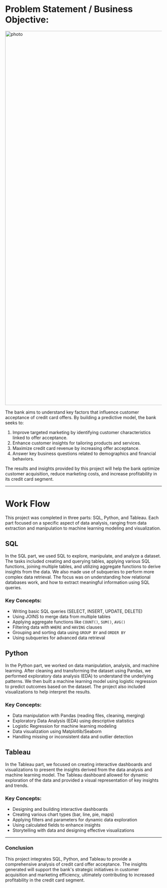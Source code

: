 # Problem Statement / Business Objective:

<img width="1203" alt="photo" src="https://github.com/user-attachments/assets/8fc6ce2b-b097-4b3b-adc6-25b9397ba16e">

The bank aims to understand key factors that influence customer acceptance of credit card offers. By building a predictive model, the bank seeks to:

1. Improve targeted marketing by identifying customer characteristics linked to offer acceptance.
2. Enhance customer insights for tailoring products and services.
3. Maximize credit card revenue by increasing offer acceptance.
4. Answer key business questions related to demographics and financial behaviors.

The results and insights provided by this project will help the bank optimize customer acquisition, reduce marketing costs, and increase profitability in its credit card segment.

---

# Work Flow

This project was completed in three parts: SQL, Python, and Tableau. Each part focused on a specific aspect of data analysis, ranging from data extraction and manipulation to machine learning modeling and visualization.

## SQL
In the SQL part, we used SQL to explore, manipulate, and analyze a dataset. The tasks included creating and querying tables, applying various SQL functions, joining multiple tables, and utilizing aggregate functions to derive insights from the data. We also made use of subqueries to perform more complex data retrieval. The focus was on understanding how relational databases work, and how to extract meaningful information using SQL queries.

### Key Concepts:
- Writing basic SQL queries (SELECT, INSERT, UPDATE, DELETE)
- Using JOINS to merge data from multiple tables
- Applying aggregate functions like `COUNT()`, `SUM()`, `AVG()`
- Filtering data with `WHERE` and `HAVING` clauses
- Grouping and sorting data using `GROUP BY` and `ORDER BY`
- Using subqueries for advanced data retrieval

## Python
In the Python part, we worked on data manipulation, analysis, and machine learning. After cleaning and transforming the dataset using Pandas, we performed exploratory data analysis (EDA) to understand the underlying patterns. We then built a machine learning model using logistic regression to predict outcomes based on the dataset. The project also included visualizations to help interpret the results.

### Key Concepts:
- Data manipulation with Pandas (reading files, cleaning, merging)
- Exploratory Data Analysis (EDA) using descriptive statistics
- Logistic Regression for machine learning modeling
- Data visualization using Matplotlib/Seaborn
- Handling missing or inconsistent data and outlier detection

## Tableau
In the Tableau part, we focused on creating interactive dashboards and visualizations to present the insights derived from the data analysis and machine learning model. The Tableau dashboard allowed for dynamic exploration of the data and provided a visual representation of key insights and trends.

### Key Concepts:
- Designing and building interactive dashboards
- Creating various chart types (bar, line, pie, maps)
- Applying filters and parameters for dynamic data exploration
- Using calculated fields to enhance insights
- Storytelling with data and designing effective visualizations


--------------------------------------

### Conclusion
This project integrates SQL, Python, and Tableau to provide a comprehensive analysis of credit card offer acceptance. The insights generated will support the bank's strategic initiatives in customer acquisition and marketing efficiency, ultimately contributing to increased profitability in the credit card segment.
